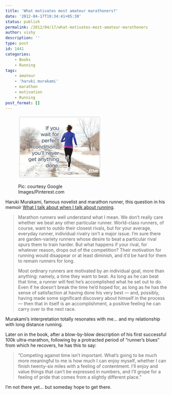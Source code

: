 ```yaml
---
title: 'What motivates most amateur marathoners?'
date: '2012-04-17T19:34:41+05:30'
status: publish
permalink: /2012/04/17/what-motivates-most-amateur-marathoners
author: vishy
description: ''
type: post
id: 1441
categories: 
    - Books
    - Running
tags:
    - amateur
    - 'haruki murakami'
    - marathon
    - motivation
    - Running
post_format: []
---
```

<figure aria-describedby="caption-attachment-1446" class="wp-caption alignleft" id="attachment_1446" style="width: 259px">

[![](../../../../uploads/2012/04/runner_motivation_pic.jpeg "runner_motivation_pic")](http://www.ulaar.com/wp-content/uploads/2012/04/runner_motivation_pic.jpeg)<figcaption class="wp-caption-text" id="caption-attachment-1446">Pic: courtesy Google Images/Pinterest.com</figcaption></figure>

Haruki Murakami, famous novelist and marathon runner, this question in his memoir [What I talk about when I talk about running](http://www.amazon.com/What-About-Running-Vintage-International/dp/0307389839/ref=tmm_pap_title_0).

> Marathon runners well understand what I mean. We don’t really care whether we beat any other particular runner. World-class runners, of course, want to outdo their closest rivals, but for your average, everyday runner, individual rivalry isn’t a major issue. I’m sure there are garden-variety runners whose desire to beat a particular rival spurs them to train harder. But what happens if your rival, for whatever reason, drops out of the competition? Their motivation for running would disappear or at least diminish, and it’d be hard for them to remain runners for long.
> 
> Most ordinary runners are motivated by an individual goal, more than anything: namely, a time they want to beat. As long as he can beat that time, a runner will feel he’s accomplished what he set out to do. Even if he doesn’t break the time he’d hoped for, as long as he has the sense of satisfaction at having done his very best — and, possibly, having made some significant discovery about himself in the process — then that in itself is an accomplishment, a positive feeling he can carry over to the next race.

Murakami’s interpretation totally resonates with me… and my relationship with long distance running.

Later on in the book, after a blow-by-blow description of his first successful 100k ultra-marathon, following by a protracted period of “runner’s blues” from which he recovers, he has this to say:

> ‎”Competing against time isn’t important. What’s going to be much more meaningful to me is how much I can enjoy myself, whether I can finish twenty-six miles with a feeling of contentment. I’ll enjoy and value things that can’t be expressed in numbers, and I’ll grope for a feeling of pride that comes from a slightly different place.”

I’m not there yet… but someday hope to get there.